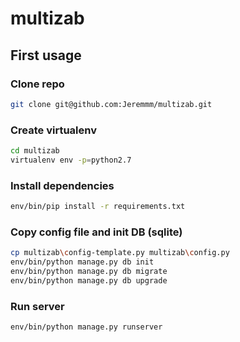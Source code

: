 # multizab

## First usage

### Clone repo
```bash
git clone git@github.com:Jeremmm/multizab.git
```

### Create virtualenv
```bash
cd multizab
virtualenv env -p=python2.7
```

### Install dependencies
```bash
env/bin/pip install -r requirements.txt
```

### Copy config file and init DB (sqlite)
```bash
cp multizab\config-template.py multizab\config.py
env/bin/python manage.py db init
env/bin/python manage.py db migrate
env/bin/python manage.py db upgrade
```

### Run server
```bash
env/bin/python manage.py runserver
```

